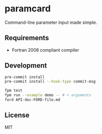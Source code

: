 # paramcard

Command-line parameter input made simple.


## Requirements

- Fortran 2008 compliant compiler


## Development

```bash
pre-commit install
pre-commit install --hook-type commit-msg

fpm test
fpm run --example demo -- # + arguments
ford API-doc-FORD-file.md
```


License
-------

MIT
